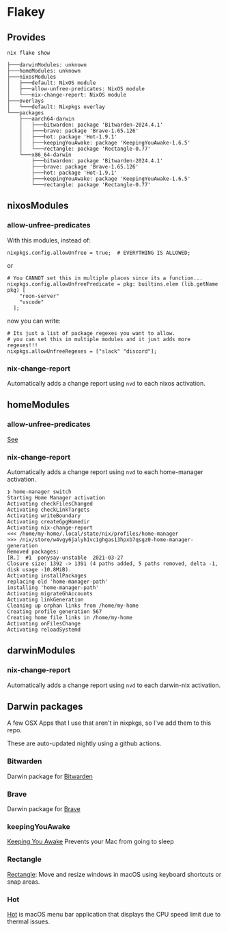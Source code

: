 # Flakey

## Provides

`nix flake show`

```
├───darwinModules: unknown
├───homeModules: unknown
├───nixosModules
│   ├───default: NixOS module
│   ├───allow-unfree-predicates: NixOS module
│   └───nix-change-report: NixOS module
├───overlays
│   └───default: Nixpkgs overlay
└───packages
    ├───aarch64-darwin
    │   ├───bitwarden: package 'Bitwarden-2024.4.1'
    │   ├───brave: package 'Brave-1.65.126'
    │   ├───hot: package 'Hot-1.9.1'
    │   ├───keepingYouAwake: package 'KeepingYouAwake-1.6.5'
    │   └───rectangle: package 'Rectangle-0.77'
    └───x86_64-darwin
        ├───bitwarden: package 'Bitwarden-2024.4.1'
        ├───brave: package 'Brave-1.65.126'
        ├───hot: package 'Hot-1.9.1'
        ├───keepingYouAwake: package 'KeepingYouAwake-1.6.5'
        └───rectangle: package 'Rectangle-0.77'
```

## nixosModules 
### allow-unfree-predicates

With this modules, instead of:

```
nixpkgs.config.allowUnfree = true;  # EVERYTHING IS ALLOWED;
```

or 

```
# You CANNOT set this in multiple places since its a function...
nixpkgs.config.allowUnfreePredicate = pkg: builtins.elem (lib.getName pkg) [
    "roon-server"
    "vscode"
  ];
```

now you can write:

```
# Its just a list of package regexes you want to allow.  
# you can set this in multiple modules and it just adds more regexes!!!
nixpkgs.allowUnfreeRegexes = ["slack" "discord"];
```

### nix-change-report

Automatically adds a change report using `nvd` to each nixos activation.

## homeModules
### allow-unfree-predicates
[See](#allow-unfree-predicates)

### nix-change-report

Automatically adds a change report using `nvd` to each home-manager activation.

```
❯ home-manager switch
Starting Home Manager activation
Activating checkFilesChanged
Activating checkLinkTargets
Activating writeBoundary
Activating createGpgHomedir
Activating nix-change-report
<<< /home/my-home/.local/state/nix/profiles/home-manager
>>> /nix/store/w4vgy6jalyh1vc1ghgas13hpxb7qsgz0-home-manager-generation
Removed packages:
[R.]  #1  ponysay-unstable  2021-03-27
Closure size: 1392 -> 1391 (4 paths added, 5 paths removed, delta -1, disk usage -10.8MiB).
Activating installPackages
replacing old 'home-manager-path'
installing 'home-manager-path'
Activating migrateGhAccounts
Activating linkGeneration
Cleaning up orphan links from /home/my-home
Creating profile generation 567
Creating home file links in /home/my-home
Activating onFilesChange
Activating reloadSystemd
```

## darwinModules
### nix-change-report

Automatically adds a change report using `nvd` to each darwin-nix activation.

## Darwin packages

A few OSX Apps that I use that aren't in nixpkgs, so I've add them to this repo.

These are auto-updated nightly using a github actions.

### Bitwarden

Darwin package for [Bitwarden](bitwarden.com/)

### Brave

Darwin package for [Brave](https://brave.com/)

### keepingYouAwake

[Keeping You Awake](https://keepingyouawake.app/)  Prevents your Mac from going to sleep

### Rectangle

[Rectangle](https://rectangleapp.com/): Move and resize windows in macOS using keyboard shortcuts or snap areas.

### Hot

[Hot](https://xs-labs.com/en/apps/hot/overview/)  is macOS menu bar application that displays the CPU speed limit due to thermal issues. 
